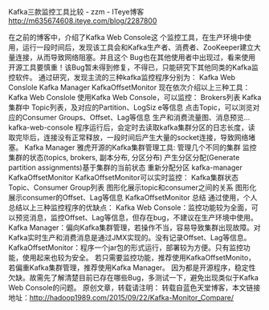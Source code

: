 

Kafka三款监控工具比较 - zzm - ITeye博客 
http://m635674608.iteye.com/blog/2287800

在之前的博客中，介绍了Kafka Web Console这 个监控工具，在生产环境中使用，运行一段时间后，发现该工具会和Kafka生产者、消费者、ZooKeeper建立大量连接，从而导致网络阻塞。并且这个 Bug也在其他使用者中出现过，看来使用开源工具要慎重！该Bug暂未得到修复，不得已，只能研究下其他同类的Kafka监控软件。
通过研究，发现主流的三种kafka监控程序分别为：
Kafka Web Conslole
Kafka Manager
KafkaOffsetMonitor
现在依次介绍以上三种工具：
Kafka Web Conslole
使用Kafka Web Console，可以监控：
Brokers列表
Kafka 集群中 Topic列表，及对应的Partition、LogSiz e等信息
点击Topic，可以浏览对应的Consumer Groups、Offset、Lag等信息
生产和消费流量图、消息预览…
kafka-web-console
程序运行后，会定时去读取kafka集群分区的日志长度，读取完毕后，连接没有正常释放，一段时间后产生大量的socket连接，导致网络堵塞。
Kafka Manager
雅虎开源的Kafka集群管理工具:
管理几个不同的集群
监控集群的状态(topics, brokers, 副本分布, 分区分布)
产生分区分配(Generate partition assignments)基于集群的当前状态
重新分配分区
kafka-manager
KafkaOffsetMonitor
KafkaOffsetMonitor可以实时监控：
Kafka集群状态
Topic、Consumer Group列表
图形化展示topic和consumer之间的关系
图形化展示consumer的Offset、Lag等信息
KafkaOffsetMonitor
总结
通过使用，个人总结以上三种监控程序的优缺点：
Kafka Web Console：监控功能较为全面，可以预览消息，监控Offset、Lag等信息，但存在bug，不建议在生产环境中使用。
Kafka Manager：偏向Kafka集群管理，若操作不当，容易导致集群出现故障。对Kafka实时生产和消费消息是通过JMX实现的。没有记录Offset、Lag等信息。
KafkaOffsetMonitor：程序一个jar包的形式运行，部署较为方便。只有监控功能，使用起来也较为安全。
若只需要监控功能，推荐使用KafkaOffsetMonito，若偏重Kafka集群管理，推荐使用Kafka Manager。
因为都是开源程序，稳定性欠缺。故需先了解清楚目前已存在哪些Bug，多测试一下，避免出现类似于Kafka Web Console的问题。
原创文章，转载请注明：
转载自蓝色天堂博客，本文链接地址：http://hadoop1989.com/2015/09/22/Kafka-Monitor_Compare/
